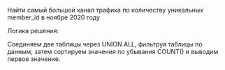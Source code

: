 Найти самый большой канал трафика по количеству уникальных member_id в ноябре 2020 году

Логика решения:

Соединяем две таблицы через UNION ALL, фильтруя таблицы по данным, затем сортируем значения по убывания COUNT() и выводим первое значение.
